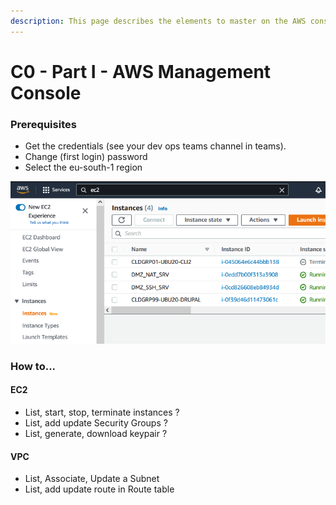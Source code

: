 ```yaml
---
description: This page describes the elements to master on the AWS console.
---
```


# C0 - Part I - AWS Management Console

### Prerequisites

* Get the credentials (see your dev ops teams channel in teams).
* Change (first login) password
* Select the eu-south-1 region

![Sample : How to list all instances in a specific region](../../../../.gitbook/assets/awsConsole.PNG)

### How to...

#### **EC2**

* List, start, stop, terminate instances ?
* List, add update Security Groups  ?
* List, generate, download keypair ?

#### VPC

* List, Associate, Update a Subnet
* List, add update route in Route table



